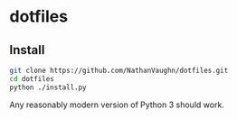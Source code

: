 # dotfiles

## Install

```bash
git clone https://github.com/NathanVaughn/dotfiles.git
cd dotfiles
python ./install.py
```

Any reasonably modern version of Python 3 should work.
